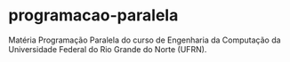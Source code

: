 # programacao-paralela

Matéria Programação Paralela do curso de Engenharia da Computação da Universidade Federal do Rio Grande do Norte (UFRN).

